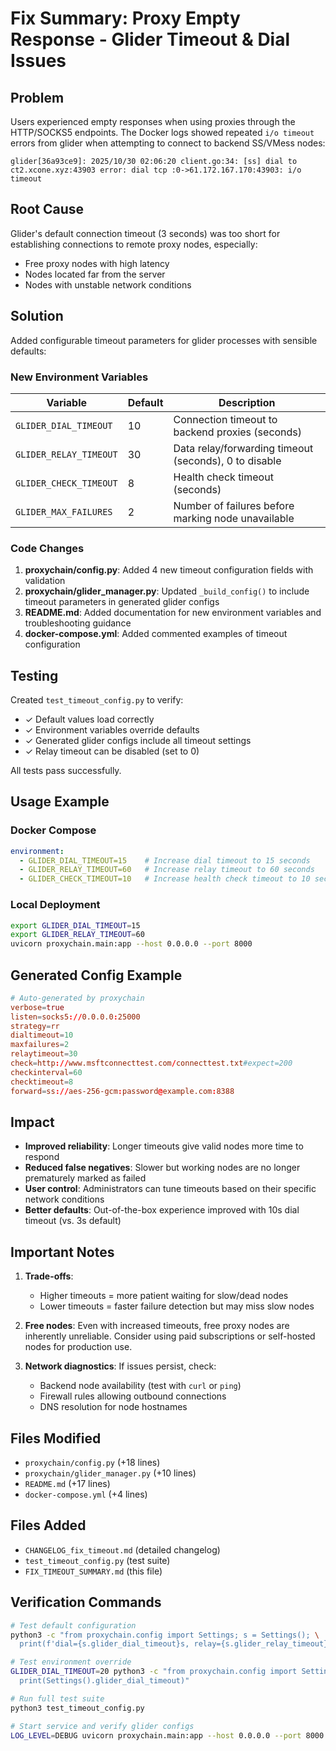 # Fix Summary: Proxy Empty Response - Glider Timeout & Dial Issues

## Problem
Users experienced empty responses when using proxies through the HTTP/SOCKS5 endpoints. The Docker logs showed repeated `i/o timeout` errors from glider when attempting to connect to backend SS/VMess nodes:
```
glider[36a93ce9]: 2025/10/30 02:06:20 client.go:34: [ss] dial to ct2.xcone.xyz:43903 error: dial tcp :0->61.172.167.170:43903: i/o timeout
```

## Root Cause
Glider's default connection timeout (3 seconds) was too short for establishing connections to remote proxy nodes, especially:
- Free proxy nodes with high latency
- Nodes located far from the server
- Nodes with unstable network conditions

## Solution
Added configurable timeout parameters for glider processes with sensible defaults:

### New Environment Variables
| Variable | Default | Description |
|----------|---------|-------------|
| `GLIDER_DIAL_TIMEOUT` | 10 | Connection timeout to backend proxies (seconds) |
| `GLIDER_RELAY_TIMEOUT` | 30 | Data relay/forwarding timeout (seconds), 0 to disable |
| `GLIDER_CHECK_TIMEOUT` | 8 | Health check timeout (seconds) |
| `GLIDER_MAX_FAILURES` | 2 | Number of failures before marking node unavailable |

### Code Changes
1. **proxychain/config.py**: Added 4 new timeout configuration fields with validation
2. **proxychain/glider_manager.py**: Updated `_build_config()` to include timeout parameters in generated glider configs
3. **README.md**: Added documentation for new environment variables and troubleshooting guidance
4. **docker-compose.yml**: Added commented examples of timeout configuration

## Testing
Created `test_timeout_config.py` to verify:
- ✓ Default values load correctly
- ✓ Environment variables override defaults
- ✓ Generated glider configs include all timeout settings
- ✓ Relay timeout can be disabled (set to 0)

All tests pass successfully.

## Usage Example

### Docker Compose
```yaml
environment:
  - GLIDER_DIAL_TIMEOUT=15    # Increase dial timeout to 15 seconds
  - GLIDER_RELAY_TIMEOUT=60   # Increase relay timeout to 60 seconds
  - GLIDER_CHECK_TIMEOUT=10   # Increase health check timeout to 10 seconds
```

### Local Deployment
```bash
export GLIDER_DIAL_TIMEOUT=15
export GLIDER_RELAY_TIMEOUT=60
uvicorn proxychain.main:app --host 0.0.0.0 --port 8000
```

## Generated Config Example
```conf
# Auto-generated by proxychain
verbose=true
listen=socks5://0.0.0.0:25000
strategy=rr
dialtimeout=10
maxfailures=2
relaytimeout=30
check=http://www.msftconnecttest.com/connecttest.txt#expect=200
checkinterval=60
checktimeout=8
forward=ss://aes-256-gcm:password@example.com:8388
```

## Impact
- **Improved reliability**: Longer timeouts give valid nodes more time to respond
- **Reduced false negatives**: Slower but working nodes are no longer prematurely marked as failed
- **User control**: Administrators can tune timeouts based on their specific network conditions
- **Better defaults**: Out-of-the-box experience improved with 10s dial timeout (vs. 3s default)

## Important Notes
1. **Trade-offs**: 
   - Higher timeouts = more patient waiting for slow/dead nodes
   - Lower timeouts = faster failure detection but may miss slow nodes
   
2. **Free nodes**: Even with increased timeouts, free proxy nodes are inherently unreliable. Consider using paid subscriptions or self-hosted nodes for production use.

3. **Network diagnostics**: If issues persist, check:
   - Backend node availability (test with `curl` or `ping`)
   - Firewall rules allowing outbound connections
   - DNS resolution for node hostnames

## Files Modified
- `proxychain/config.py` (+18 lines)
- `proxychain/glider_manager.py` (+10 lines)
- `README.md` (+17 lines)
- `docker-compose.yml` (+4 lines)

## Files Added
- `CHANGELOG_fix_timeout.md` (detailed changelog)
- `test_timeout_config.py` (test suite)
- `FIX_TIMEOUT_SUMMARY.md` (this file)

## Verification Commands
```bash
# Test default configuration
python3 -c "from proxychain.config import Settings; s = Settings(); \
  print(f'dial={s.glider_dial_timeout}s, relay={s.glider_relay_timeout}s')"

# Test environment override
GLIDER_DIAL_TIMEOUT=20 python3 -c "from proxychain.config import Settings; \
  print(Settings().glider_dial_timeout)"

# Run full test suite
python3 test_timeout_config.py

# Start service and verify glider configs
LOG_LEVEL=DEBUG uvicorn proxychain.main:app --host 0.0.0.0 --port 8000
```
